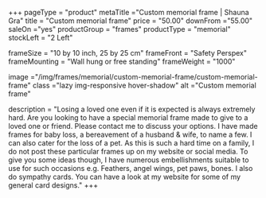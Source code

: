+++
pageType = "product"
metaTitle ="Custom memorial frame | Shauna Gra"
title = "Custom memorial frame"
price = "50.00"
downFrom ="55.00"
saleOn ="yes"
productGroup = "frames"
productType = "memorial"
stockLeft = "2 Left" 
 
frameSize = "10 by 10 inch, 25 by 25 cm" 
frameFront = "Safety Perspex" 
frameMounting = "Wall hung or free standing" 
frameWeight = "1000" 
 
 
image ="/img/frames/memorial/custom-memorial-frame/custom-memorial-frame"
class ="lazy img-responsive hover-shadow"
alt ="Custom memorial frame"
 
description = "Losing a loved one even if it is expected is always extremely hard. Are you looking to have a special memorial frame made to give to a loved one or friend. Please contact me to discuss your options. I have made frames for baby loss, a bereavement of a husband & wife, to name a few. I can also cater for the loss of a pet. As this is such a hard time on a family, I do not post these particular frames up on my website or social media. To give you some ideas though, I have numerous embellishments suitable to use for such occasions e.g. Feathers, angel wings, pet paws, bones. I also do sympathy cards. You can have a look at my website for some of my general card designs."
+++
